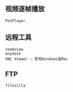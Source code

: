 ## 视频逐帧播放

```
PotPlayer
```

## 远程工具

```
teamview
anydesk
VNC Viewer : 苍穹Windows连Mac
```

## FTP

```
filezilla
```







